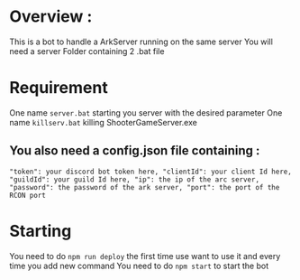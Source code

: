# Overview :
This is a bot to handle a ArkServer running on the same server
You will need a server Folder containing 2 .bat file

# Requirement
One name `server.bat` starting you server with the desired parameter
One name `killserv.bat` killing ShooterGameServer.exe
## You also need a config.json file containing :
`"token": your discord bot token here,
"clientId": your client Id here,
"guildId": your guild Id here,
"ip": the ip of the arc server,
"password": the password of the ark server,
"port": the port of the RCON port`

# Starting
You need to do `npm run deploy` the first time use want to use it and every time you add new command
You need to do `npm start` to start the bot
